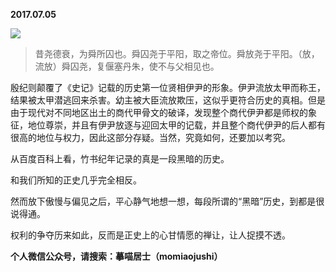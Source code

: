 
          
**2017.07.05**

![](https://mmbiz.qlogo.cn/mmbiz_png/uDI3FLln00YqzFbsQdE2N3qbch9v5Yqv0EPGiaLc154m9zYzljB9nNGB4qrsiaVxAyhhEiapYBOiaMzgyq6903iaPZA/0?wx_fmt=png)

>昔尧德衰，为舜所囚也。舜囚尧于平阳，取之帝位。舜放尧于平阳。（放，流放）舜囚尧，复偃塞丹朱，使不与父相见也。

殷纪则颠覆了《史记》记载的历史第一位贤相伊尹的形象。伊尹流放太甲而称王，结果被太甲潜逃回来杀害。幼主被大臣流放欺压，这似乎更符合历史的真相。但是由于现代对不同地区出土的商代甲骨文的破译，发现整个商代伊尹都是师权的象征，地位尊崇，并且有伊尹放逐与迎回太甲的记载，并且整个商代伊尹的后人都有很高的地位与权力，因此这部分存疑。当然，究竟如何，还要加以考究。



从百度百科上看，竹书纪年记录的真是一段黑暗的历史。

和我们所知的正史几乎完全相反。

然而放下傲慢与偏见之后，平心静气地想一想，每段所谓的“黑暗”历史，到都是很说得通。

权利的争夺历来如此，反而是正史上的心甘情愿的禅让，让人捉摸不透。


**个人微信公众号，请搜索：摹喵居士（momiaojushi）**

        